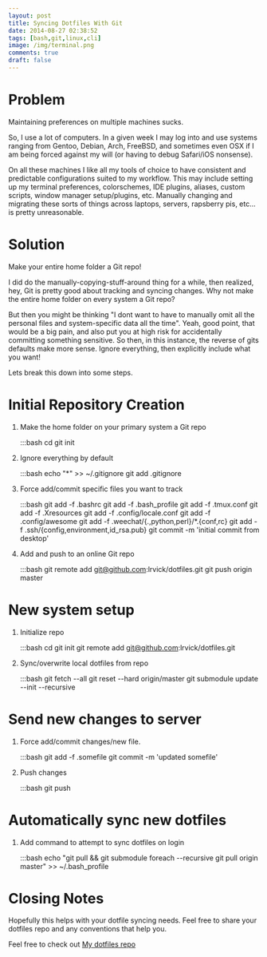 ```yaml
---
layout: post
title: Syncing Dotfiles With Git
date: 2014-08-27 02:38:52
tags: [bash,git,linux,cli]
image: /img/terminal.png
comments: true
draft: false
---
```


# Problem

Maintaining preferences on multiple machines sucks.

So, I use a lot of computers. In a given week I may log into and use systems
ranging from Gentoo, Debian, Arch, FreeBSD, and sometimes even OSX if I am
being forced against my will (or having to debug Safari/iOS nonsense).

On all these machines I like all my tools of choice to have consistent and
predictable configurations suited to my workflow. This may include setting up
my terminal preferences, colorschemes, IDE plugins, aliases, custom scripts,
window manager setup/plugins, etc. Manually changing and migrating these sorts
of things across laptops, servers, rapsberry pis, etc... is pretty
unreasonable.


# Solution

Make your entire home folder a Git repo!

I did do the manually-copying-stuff-around thing for a while, then realized,
hey, Git is pretty good about tracking and syncing changes. Why not make the
entire home folder on every system a Git repo?

But then you might be thinking "I dont want to have to manually omit all the
personal files and system-specific data all the time". Yeah, good point, that
would be a big pain, and also put you at high risk for accidentally committing
something sensitive. So then, in this instance, the reverse of gits defaults
make more sense. Ignore everything, then explicitly include what you want!

Lets break this down into some steps.


# Initial Repository Creation

  1. Make the home folder on your primary system a Git repo

        :::bash
        cd
        git init

  2. Ignore everything by default

        :::bash
        echo "*" >> ~/.gitignore
        git add .gitignore

  3. Force add/commit specific files you want to track

        :::bash
        git add -f .bashrc
        git add -f .bash_profile
        git add -f .tmux.conf
        git add -f .Xresources
        git add -f .config/locale.conf
        git add -f .config/awesome
        git add -f .weechat/{.,python,perl}/*.{conf,rc}
        git add -f .ssh/{config,environment,id_rsa.pub}
        git commit -m 'initial commit from desktop'

  4. Add and push to an online Git repo

        :::bash
        git remote add git@github.com:lrvick/dotfiles.git
        git push origin master

# New system setup

  1. Initialize repo

        :::bash
        cd
        git init
        git remote add git@github.com:lrvick/dotfiles.git

  2. Sync/overwrite local dotfiles from repo

        :::bash
        git fetch --all
        git reset --hard origin/master
        git submodule update --init --recursive

# Send new changes to server

  
  1. Force add/commit changes/new file.

        :::bash
        git add -f .somefile
        git commit -m 'updated somefile'

  2. Push changes 
  
        :::bash
        git push

# Automatically sync new dotfiles

  1. Add command to attempt to sync dotfiles on login

        :::bash
        echo "git pull && git submodule foreach --recursive git pull origin
        master" >> ~/.bash_profile

# Closing Notes

Hopefully this helps with your dotfile syncing needs. Feel free to share your dotfiles repo and any conventions that help you.

Feel free to check out [My dotfiles repo](https://github.com/lrvick/dotfiles)

